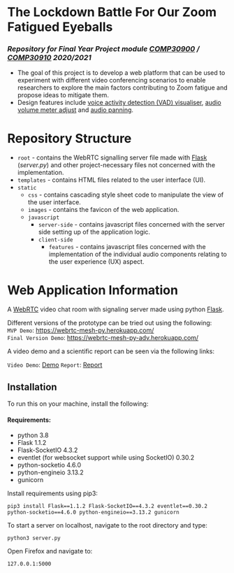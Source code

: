 # The Lockdown Battle For Our Zoom Fatigued Eyeballs

### *Repository for Final Year Project module [COMP30900](https://sisweb.ucd.ie/usis/!W_HU_MENU.P_PUBLISH?p_tag=MODULE&MODULE=COMP30900) / [COMP30910](https://sisweb.ucd.ie/usis/!W_HU_MENU.P_PUBLISH?p_tag=MODULE&MODULE=COMP30910) 2020/2021*

- The goal of this project is to develop a web platform that can be used to experiment with different video conferencing scenarios to enable researchers to explore the main factors contributing to Zoom fatigue and propose ideas to mitigate them.
- Design features include [voice activity detection (VAD) visualiser](https://developer.mozilla.org/en-US/docs/Web/API/Web_Audio_API/Visualizations_with_Web_Audio_API), [audio volume meter adjust](https://developer.mozilla.org/en-US/docs/Web/API/GainNode) and [audio panning](https://developer.mozilla.org/en-US/docs/Web/API/StereoPannerNode). 


Repository Structure
=================
- `root` - contains the WebRTC signalling server file made with [Flask](https://flask.palletsprojects.com/en/1.1.x/) (*server.py*) and other project-necessary files not concerned with the implementation.
- `templates` - contains HTML files related to the user interface (UI).
- `static`
   - `css` - contains cascading style sheet code to manipulate the view of the user interface.
    - `images` - contains the favicon of the web application.
    - `javascript`
      - `server-side` - contains javascript files concerned with the server side setting up of the application logic.
      - `client-side`
        - `features` - contains javascript files concerned with the implementation of the individual audio components relating to the user experience (UX) aspect.
    
  

Web Application Information
================

A [WebRTC](https://developer.mozilla.org/en-US/docs/Web/API/WebRTC_API) video chat room with signaling server made using python [Flask](https://flask.palletsprojects.com/en/1.1.x/).

Different versions of the prototype can be tried out using the following: <br/>
`MVP Demo`: https://webrtc-mesh-py.herokuapp.com/ <br/>
`Final Version Demo`: https://webrtc-mesh-py-adv.herokuapp.com/

A video demo and a scientific report can be seen via the following links:

`Video Demo`: <a href="https://drive.google.com/file/d/1nQNu6u9ZaqewbEN802YMnNR_mxZC2sTS/view?usp=sharing" target="_blank">Demo</a>
`Report`: <a href="https://drive.google.com/file/d/1gw3Qevqzk-NegpM9dR7ZfqJaUukkm-O0/view?usp=sharing" target="_blank">Report</a>


Installation
-------------
To run this on your machine, install the following:
#### Requirements:
* python 3.8
* Flask 1.1.2
* Flask-SocketIO 4.3.2
* eventlet (for websocket support while using SocketIO) 0.30.2
* python-socketio 4.6.0
* python-engineio 3.13.2
* gunicorn

Install requirements using pip3:
```
pip3 install Flask==1.1.2 Flask-SocketIO==4.3.2 eventlet==0.30.2 python-socketio==4.6.0 python-engineio==3.13.2 gunicorn
```

To start a server on localhost, navigate to the root directory and type:
```
python3 server.py
```

Open Firefox and navigate to:
```
127.0.0.1:5000
```

